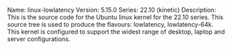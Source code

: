 Name:    linux-lowlatency
Version: 5.15.0
Series:  22.10 (kinetic)
Description:
    This is the source code for the Ubuntu linux kernel for the 22.10 series. This
    source tree is used to produce the flavours: lowlatency, lowlatency-64k.
    This kernel is configured to support the widest range of desktop, laptop and
    server configurations.
